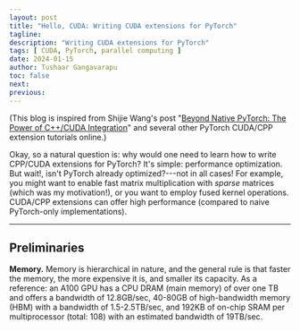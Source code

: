 ```yaml
---
layout: post
title: "Hello, CUDA: Writing CUDA extensions for PyTorch"
tagline: 
description: "Writing CUDA extensions for PyTorch"
tags: [ CUDA, PyTorch, parallel computing ]
date: 2024-01-15
author: Tushaar Gangavarapu
toc: false
next:
previous: 
---
```


(This blog is inspired from Shijie Wang's post "[Beyond Native PyTorch: The Power of C++/CUDA Integration](https://witnessj.com/archives/cuda)" and several other PyTorch CUDA/CPP extension tutorials online.)

Okay, so a natural question is: why would one need to learn how to write CPP/CUDA extensions for PyTorch? It's simple: performance optimization. But wait!, isn't PyTorch already optimized?---not in all cases! For example, you might want to enable fast matrix multiplication with _sparse_ matrices (which was my motivation!), or you want to employ fused kernel operations. CUDA/CPP extensions can offer high performance (compared to naive PyTorch-only implementations).

---

## Preliminaries

__Memory.__ Memory is hierarchical in nature, and the general rule is that faster the memory, the more expensive it is, and smaller its capacity. As a reference: an A$100$ GPU has a CPU DRAM (main memory) of over one TB and offers a bandwidth of $12.8$GB/sec, $40$-$80$GB of high-bandwidth memory (HBM) with a bandwidth of $1.5$-$2.5$TB/sec, and $192$KB of on-chip SRAM per multiprocessor (total: $108$) with an estimated bandwidth of $19$TB/sec.
